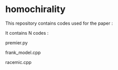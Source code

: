 # homochirality
This repository contains codes used for the paper :

It contains N codes :

premier.py

frank_model.cpp

racemic.cpp
